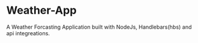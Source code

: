 # Weather-App
A Weather Forcasting Application built with NodeJs, Handlebars(hbs) and api integreations.


